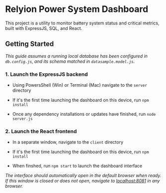 
# Relyion Power System Dashboard

This project is a utility to monitor battery system status and critical metrics, built with ExpressJS, SQL, and React. 

## Getting Started
*This guide assumes a running local database has been configured in
`db.config.js`, and its schema matched in `datasample.model.js`.*

### 1. Launch the ExpressJS backend

* Using PowersShell (Win) or Terminal (Mac) navigate to the `server` directory

* If it's the first time launching the dashboard on this device, run `npm install`

* Once any dependency installations or updates have finished, run `node server.js`

### 2. Launch the React frontend

* In a separate window, navigate to the `client` directory

* If it's the first time launching the dashboard on this device, run `npm install`

* When finshed, run `npm start` to launch the dashboard interface

*The interface should automatically open in the default browser when ready. If this window is closed or does not open, navigate to [localhost:8081](http://localhost:8081) in any browser.*
